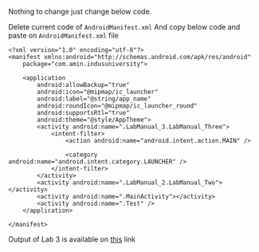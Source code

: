 Nothing to change just change below code. 

Delete current code of ```AndroidManifest.xml``` And copy below code and paste on ```AndroidManifest.xml``` file

```
<?xml version="1.0" encoding="utf-8"?>
<manifest xmlns:android="http://schemas.android.com/apk/res/android"
    package="com.amin.indusuniversity">

    <application
        android:allowBackup="true"
        android:icon="@mipmap/ic_launcher"
        android:label="@string/app_name"
        android:roundIcon="@mipmap/ic_launcher_round"
        android:supportsRtl="true"
        android:theme="@style/AppTheme">
        <activity android:name=".LabManual_3.LabManual_Three">
            <intent-filter>
                <action android:name="android.intent.action.MAIN" />

                <category android:name="android.intent.category.LAUNCHER" />
            </intent-filter>
        </activity>
        <activity android:name=".LabManual_2.LabManual_Two"></activity>
        <activity android:name=".MainActivity"></activity>
        <activity android:name=".Test" />
    </application>

</manifest>
```

Output of Lab 3 is available on [this](https://drive.google.com/file/d/1mKpre6wIeqxXesksp_eP29aSlMGfwbYv/view?usp=sharing) link
